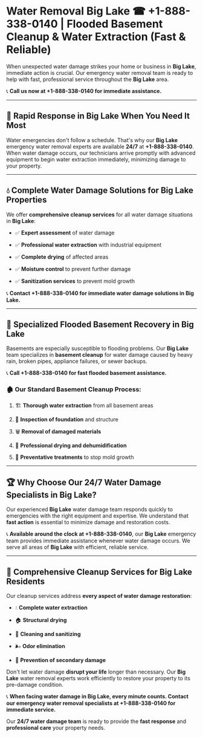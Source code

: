 # Water Removal Big Lake ☎ +1-888-338-0140 | Flooded Basement Cleanup & Water Extraction (Fast & Reliable)

When unexpected water damage strikes your home or business in **Big Lake**, immediate action is crucial. Our emergency water removal team is ready to help with fast, professional service throughout the **Big Lake** area. 

📞 **Call us now at +1-888-338-0140 for immediate assistance.**
---
## 🚀 Rapid Response in Big Lake When You Need It Most
Water emergencies don't follow a schedule. That's why our **Big Lake** emergency water removal experts are available **24/7** at **+1-888-338-0140**. When water damage occurs, our technicians arrive promptly with advanced equipment to begin water extraction immediately, minimizing damage to your property.
---
## 💧 Complete Water Damage Solutions for Big Lake Properties
We offer **comprehensive cleanup services** for all water damage situations in **Big Lake**:
- ✅ **Expert assessment** of water damage  
- ✅ **Professional water extraction** with industrial equipment  
- ✅ **Complete drying** of affected areas  
- ✅ **Moisture control** to prevent further damage  
- ✅ **Sanitization services** to prevent mold growth  
📞 **Contact +1-888-338-0140 for immediate water damage solutions in Big Lake.**
---
## 🌊 Specialized Flooded Basement Recovery in Big Lake
Basements are especially susceptible to flooding problems. Our **Big Lake** team specializes in **basement cleanup** for water damage caused by heavy rain, broken pipes, appliance failures, or sewer backups. 
📞 **Call +1-888-338-0140 for fast flooded basement assistance.**
### 🏚️ Our Standard Basement Cleanup Process:
1. 🏗️ **Thorough water extraction** from all basement areas  
2. 🔎 **Inspection of foundation** and structure  
3. 🗑️ **Removal of damaged materials**  
4. 💨 **Professional drying and dehumidification**  
5. 🚫 **Preventative treatments** to stop mold growth  
---
## 🏆 Why Choose Our 24/7 Water Damage Specialists in Big Lake?
Our experienced **Big Lake** water damage team responds quickly to emergencies with the right equipment and expertise. We understand that **fast action** is essential to minimize damage and restoration costs.
📞 **Available around the clock at +1-888-338-0140**, our **Big Lake** emergency team provides immediate assistance whenever water damage occurs. We serve all areas of **Big Lake** with efficient, reliable service.
---
## 🧹 Comprehensive Cleanup Services for Big Lake Residents
Our cleanup services address **every aspect of water damage restoration**:
- 💧 **Complete water extraction**  
- 🏠 **Structural drying**  
- 🧼 **Cleaning and sanitizing**  
- 🌬️ **Odor elimination**  
- 🚫 **Prevention of secondary damage**  
Don't let water damage **disrupt your life** longer than necessary. Our **Big Lake** water removal experts work efficiently to restore your property to its pre-damage condition.
📞 **When facing water damage in Big Lake, every minute counts. Contact our emergency water removal specialists at +1-888-338-0140 for immediate service.**
Our **24/7 water damage team** is ready to provide the **fast response** and **professional care** your property needs.
